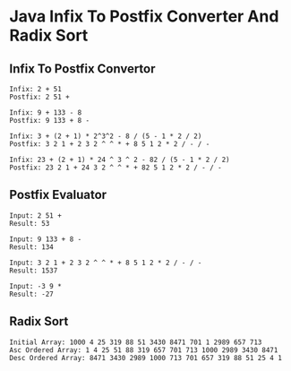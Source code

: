 # Java Infix To Postfix Converter And Radix Sort

## Infix To Postfix Convertor
```
Infix: 2 + 51
Postfix: 2 51 +  
```
```
Infix: 9 + 133 - 8
Postfix: 9 133 + 8 -
```
```
Infix: 3 + (2 + 1) * 2^3^2 - 8 / (5 - 1 * 2 / 2)
Postfix: 3 2 1 + 2 3 2 ^ ^ * + 8 5 1 2 * 2 / - / -
```
```
Infix: 23 + (2 + 1) * 24 ^ 3 ^ 2 - 82 / (5 - 1 * 2 / 2)
Postfix: 23 2 1 + 24 3 2 ^ ^ * + 82 5 1 2 * 2 / - / -
```
## Postfix Evaluator  
```
Input: 2 51 +
Result: 53
```
```
Input: 9 133 + 8 -
Result: 134
```
```
Input: 3 2 1 + 2 3 2 ^ ^ * + 8 5 1 2 * 2 / - / -
Result: 1537
```
```
Input: -3 9 *
Result: -27
``` 
## Radix Sort
```
Initial Array: 1000 4 25 319 88 51 3430 8471 701 1 2989 657 713 
Asc Ordered Array: 1 4 25 51 88 319 657 701 713 1000 2989 3430 8471 
Desc Ordered Array: 8471 3430 2989 1000 713 701 657 319 88 51 25 4 1 
```
